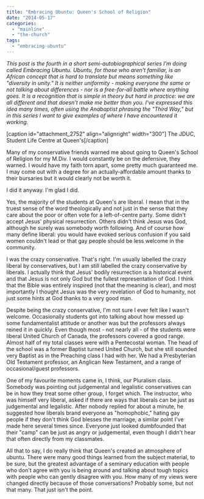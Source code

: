```yaml
---
title: "Embracing Ubuntu: Queen's School of Religion"
date: "2014-05-17"
categories: 
  - "mainline"
  - "the-church"
tags: 
  - "embracing-ubuntu"
---
```


_This post is the fourth in a short semi-autobiographical series I'm doing called Embracing Ubuntu. Ubuntu, for those who aren't familiar, is an African concept that is hard to translate but means something like "diversity in unity." It is neither uniformity - making everyone the same or not talking about differences - nor is a free-for-all battle where anything goes. It is a recognition that is simple in theory but hard in practice: we are all different and that doesn't make me better than you. I've expressed this idea many times, often using the Anabaptist phrasing the "Third Way," but in this series I want to give examples of where I have encountered it working._

\[caption id="attachment\_2752" align="alignright" width="300"\] The JDUC, Student Life Centre at Queen's\[/caption\]

Many of my conservative friends warned me about going to Queen's School of Religion for my M.Div. I would constantly be on the defensive, they warned. I would have my faith torn apart, some pretty much guaranteed me. I may come out with a degree for an actually-affordable amount thanks to their bursaries but it would clearly not be worth it.

I did it anyway. I'm glad I did.

<!--more-->Yes, the majority of the students at Queen's are liberal. I mean that in the truest sense of the word theologically and not just in the sense that they care about the poor or often vote for a left-of-centre party. Some didn't accept Jesus' physical resurrection. Others didn't think Jesus was God, although he surely was somebody worth following. And of course how many define liberal: you would have evoked serious confusion if you said women couldn't lead or that gay people should be less welcome in the community.

I was the crazy conservative. That's right. I'm usually labelled the crazy liberal by conservatives, but I am still labelled the crazy conservative by liberals. I actually think that Jesus' bodily resurrection is a historical event and that Jesus is not only God but the fullest representation of God. I think that the Bible was entirely inspired (not that the meaning is clear), and most importantly I thought Jesus was the very revelation of God to humanity, not just some hints at God thanks to a very good man.

Despite being the crazy conservative, I'm not sure I ever felt like I wasn't welcome. Occasionally students got into talking about how messed up some fundamentalist attitude or another was but the professors always reined it in quickly. Even though most - not nearly all - of the students were liberal United Church of Canada, the professors covered a good range. Almost half of my total classes were with a Pentecostal woman. The head of the school was a former Baptist turned United Church, but she still sounded very Baptist as in the Preaching class I had with her. We had a Presbyterian Old Testament professor, an Anglican New Testament, and a range of occasional/guest professors.

One of my favourite moments came in, I think, our Pluralism class. Somebody was pointing out judgemental and legalistic conservatives can be in how they treat some other group, I forget which. The instructor, who was himself very liberal, asked if there are ways that liberals can be just as judgemental and legalistic. After nobody replied for about a minute, he suggested how liberals brand everyone as "homophobic," hating gay people if they don't think God blesses the marriage, a similar point I've made here several times since. Everyone just looked dumbfounded that their "camp" can be just as angry or judgemental, even though I didn't hear that often directly from my classmates.

All that to say, I do really think that Queen's created an atmosphere of ubuntu. There were many good things learned from the subject material, to be sure, but the greatest advantage of a seminary education with people who don't agree with you is being around and talking about tough topics with people who can gently disagree with you. How many of my views were changed directly because of those conversations? Probably some, but not that many. That just isn't the point.
